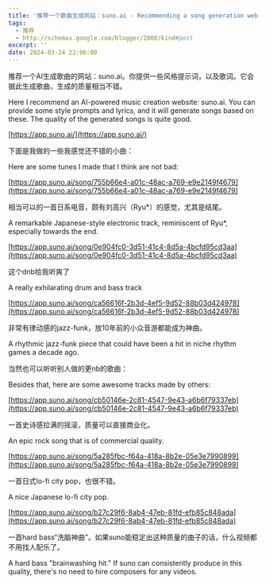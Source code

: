 ```yaml
---
title: '推荐一个歌曲生成网站：suno.ai - Recommending a song generation website: suno.ai'
tags:
  - 推荐
  - http://schemas.google.com/blogger/2008/kind#post
excerpt: ''
date: 2024-03-24 22:06:00
---
```


<!-- more -->
推荐一个AI生成歌曲的网站：suno.ai。你提供一些风格提示词，以及歌词。它会据此生成歌曲，生成的质量相当不错。

Here I recommend an AI-powered music creation website: suno.ai. You can provide some style prompts and lyrics, and it will generate songs based on these. The quality of the generated songs is quite good.

[https://app.suno.ai/](https://app.suno.ai/)

  

下面是我做的一些我感觉还不错的小曲：

Here are some tunes I made that I think are not bad:

  

[https://app.suno.ai/song/755b66e4-a01c-48ac-a769-e9e2149f4679](https://app.suno.ai/song/755b66e4-a01c-48ac-a769-e9e2149f4679)

相当可以的一首日系电音，颇有刘高兴（Ryu\*）的感觉，尤其是结尾。

A remarkable Japanese-style electronic track, reminiscent of Ryu\*, especially towards the end.

  

[https://app.suno.ai/song/0e904fc0-3d51-41c4-8d5a-4bcfd95cd3aa](https://app.suno.ai/song/0e904fc0-3d51-41c4-8d5a-4bcfd95cd3aa)

这个dnb给我听爽了

A really exhilarating drum and bass track

  

[https://app.suno.ai/song/ca56616f-2b3d-4ef5-9d52-88b03d424978](https://app.suno.ai/song/ca56616f-2b3d-4ef5-9d52-88b03d424978)

非常有律动感的jazz-funk，放10年前的小众音游都能成为神曲。

A rhythmic jazz-funk piece that could have been a hit in niche rhythm games a decade ago.

  

当然也可以听听别人做的更nb的歌曲：

Besides that, here are some awesome tracks made by others:

  

[https://app.suno.ai/song/cb50146e-2c81-4547-9e43-a6b6f79337eb](https://app.suno.ai/song/cb50146e-2c81-4547-9e43-a6b6f79337eb)

一首史诗感拉满的摇滚，质量可以直接商业化。

An epic rock song that is of commercial quality.

  

[https://app.suno.ai/song/5a285fbc-f64a-418a-8b2e-05e3e7990899](https://app.suno.ai/song/5a285fbc-f64a-418a-8b2e-05e3e7990899)

一首日式lo-fi city pop，也很不错。

A nice Japanese lo-fi city pop.

  

[https://app.suno.ai/song/b27c29f6-8ab4-47eb-81fd-efb85c848ada](https://app.suno.ai/song/b27c29f6-8ab4-47eb-81fd-efb85c848ada)

一首hard bass“洗脑神曲”。如果suno能稳定出这种质量的曲子的话，什么视频都不用找人配乐了。

A hard bass "brainwashing hit." If suno can consistently produce in this quality, there's no need to hire composers for any videos.